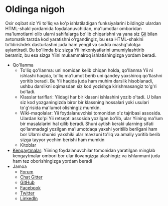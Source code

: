 Oldinga nigoh
=============

Oxir oqibat siz Yii to'liq va ko'p ishlatiladigan funksiyalarini bildingiz ulardan HTML-shakl yordamida foydalanuvchidan, ma'lumotlar omboridan ma'lumotlarni olib ularni sahifalarga bo'lib chiqarishni va yana siz  [Gii](https://github.com/yiisoft/yii2-gii/blob/master/docs/guide/README.md) bilan
avtomatik tarzda kod yaratishni o'rgandingiz, bu esa HTML-shaklni to'ldirishdek dasturlashni juda ham yengil va sodda mashg'ulotga aylantiradi. Bu bo'limda biz sizga Yii imkoniyatlarini umumiylashtirib beramiz, bu esa sizga Yiini mukammalroq ishlatishingizga yordam beradi.

* Qo'llanma
    - To'liq qo'llanma:
      uni nomidan kelib chiqan holda, qo'llanma Yii ni ishlashi haqida, 
	  to'liq ma'lumot berib uni qandey yaxshiroq qo'llashni yoritib beradi.
	  Bu Yii haqida juda ham muhim darslik hisoblanadi, ushbu darslikni oqimasdan siz kod yozishga kirishmasangiz to'g'ri bo'ladi.
    - Klasslar tariflari:
      Yiidagi har bir klassni ishlashini yozib o'tadi. 
	  U bilan siz kod yozganingizda biror bir klassning hossalari yoki usulari to'g'risida ma'lumot olishingiz mumkin.
    - Wiki-maqolalar:
      Yii foydalanuvchisi tomonidan o'z tajribasi assosida. 
	  Ulardan ko'pi Yii retsepti assosida yozilgan bo'lib, ular Yiining ma'lum bir masalalarini hal qilib beradi. 
	  Shuni aytish keraki ularning sifati qo'lanmadagi yozilgan ma'lumotdaqa yaxshi yoritilib berilgani ham bor
	  Ularni shunisi yaxshiki ular mavzuni to'liq va amaliy yoritib berib sizga tayyor yechim berishi ham mumkin
    - Kitoblar
* [Kengaytmalar](https://www.yiiframework.com/extensions/):
  Yiining foydalanuvchilar tomonidan yaratilgan minglab kengaytmalar ombori bor 
  ular ilovangizga ulashingiz va ishlanmani juda ham tez oborishingizga yordam beradi
* Jamoa
    - [Forum](https://forum.yiiframework.com/)
    - [Chat Gitter](https://gitter.im/yiisoft/yii2/rus)
    - [GitHub](https://github.com/yiisoft/yii2)
    - [Facebook](https://www.facebook.com/groups/yiitalk/)
    - [Twitter](https://twitter.com/yiiframework)
    - [LinkedIn](https://www.linkedin.com/groups/yii-framework-1483367)
